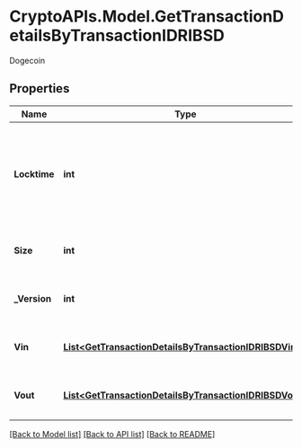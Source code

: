 # CryptoAPIs.Model.GetTransactionDetailsByTransactionIDRIBSD
Dogecoin

## Properties

Name | Type | Description | Notes
------------ | ------------- | ------------- | -------------
**Locktime** | **int** | Represents the time at which a particular transaction can be added to the blockchain. | 
**Size** | **int** | Represents the total size of this transaction. | 
**_Version** | **int** | Represents transaction version number. | 
**Vin** | [**List&lt;GetTransactionDetailsByTransactionIDRIBSDVin&gt;**](GetTransactionDetailsByTransactionIDRIBSDVin.md) | Represents the transaction inputs. | 
**Vout** | [**List&lt;GetTransactionDetailsByTransactionIDRIBSDVout&gt;**](GetTransactionDetailsByTransactionIDRIBSDVout.md) | Represents the transaction outputs. | 

[[Back to Model list]](../README.md#documentation-for-models) [[Back to API list]](../README.md#documentation-for-api-endpoints) [[Back to README]](../README.md)

